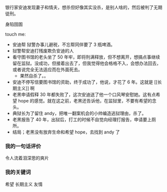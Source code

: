 银行家安迪发现妻子和情夫，想杀但好像其实没杀，是别人啥的，然后被判了无期徒刑。

身陷囹圄

touch me:

- 安迪帮 狱警办事儿避税，不忘帮同伴要了 3 瓶啤酒。
- 狱警帮安迪打残废欺负安迪的人
- 看守图书馆的老头坐了 50 年牢，即将刑满释放，但不想离开，想搞点事继续留在监狱。没成功，但接着出去了，但我觉得他会格格不入，会想办法回去，或者说完全无法适应而在外面死去。
	- 果然自杀了。。
- 安迪不停写信要图书馆的资助，终于成功了，他说，才花了 6 年。这就是 [[长期主义]] 啊
- 老黑申请假释 30 年都失败了，这次安迪送了他一个口风琴安慰她。这有点希望 hope 的感觉。就在这之前，老黑还告诉他，在监狱里，不要有希望的念头。
- 典狱长为了留住 andy，把唯一翻案机会的小帅编造逃狱理由，杀了。
- 老黑报告了 40 年，出狱后，打工的时候不自觉向经理打报告，申请要上厕所。
- 结局；老黑没有放弃生命和希望 hope，去找到 andy 了

### 我的一句话评价

令人流着泪深思的爽片

### 我的关键词

希望 长期主义 友情
